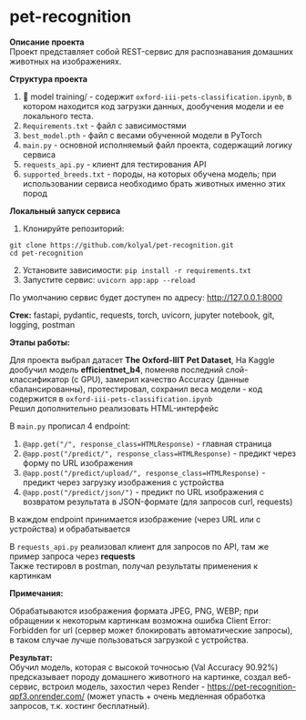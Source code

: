 # pet-recognition 

**Описание проекта**  
Проект представляет собой REST-сервис для распознавания домашних животных на изображениях.

**Структура проекта**
1. :file_folder: model training/ - содержит `oxford-iii-pets-classification.ipynb`, в котором находится код загрузки данных, дообучения модели и ее локального теста.
2. `Requirements.txt` - файл с зависимостями
3. `best_model.pth` - файл с весами обученной модели в PyTorch
4. `main.py` - основной исполняемый файл проекта, содержащий логику сервиса
5. `requests_api.py` - клиент для тестирования API
6. `supported_breeds.txt` - породы, на которых обучена модель; при использовании сервиса необходимо брать животных именно этих пород

**Локальный запуск сервиса**
1. Клонируйте репозиторий:
```
git clone https://github.com/kolyal/pet-recognition.git
cd pet-recognition
```
2. Установите зависимости:
`pip install -r requirements.txt`
3. Запустите сервис: `uvicorn app:app --reload`

По умолчанию сервис будет доступен по адресу: http://127.0.0.1:8000

**Стек:**
fastapi, pydantic, requests, torch, uvicorn, jupyter notebook, git, logging, postman

**Этапы работы:**  

Для проекта выбрал датасет **The Oxford-IIIT Pet Dataset**, На Kaggle дообучил модель **efficientnet_b4**, поменяв последний слой-классификатор (с GPU), замерил качество Accuracy (данные сбалансированны), протестировал, сохранил веса модели - код содержится в `oxford-iii-pets-classification.ipynb`  
Решил дополнительно реализовать HTML-интерфейс

В `main.py` прописал 4 endpoint:
1. `@app.get("/", response_class=HTMLResponse)` - главная страница
2. `@app.post("/predict/", response_class=HTMLResponse)` - предикт через форму по URL изображения
3. `@app.post("/predict/upload/", response_class=HTMLResponse)` - предикт через загрузку изображения с устройства
4. `@app.post("/predict/json/")` - предикт по URL изображения с возвратом результата в JSON-формате (для запросов curl, requests)

В каждом endpoint принимается изображение (через URL или с устройства) и обрабатывается 

В `requests_api.py` реализовал клиент для запросов по API, там же пример запроса через **requests**  
Также тестировл в postman, получал результаты применения к картинкам  

**Примечания:**  

Обрабатываются изображения формата JPEG, PNG, WEBP; при обращении к некоторым картинкам возможна ошибка Client Error: Forbidden for url (сервер может блокировать автоматические запросы), в таком случае лучше пользоваться загрузкой с устройства.

**Результат:**  
Обучил модель, которая с высокой точносью (Val Accuracy 90.92%) предсказывает породу домашнего животного на картинке, создал веб-сервис, встроил модель, захостил через Render - https://pet-recognition-qpf3.onrender.com/ (может упасть + очень медленная обработка запросов, т.к. хостинг бесплатный).
